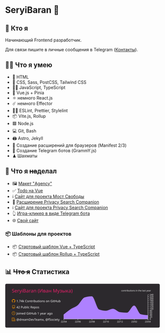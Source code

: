 # SeryiBaran 🐏

## 🤔 Кто я

Начинающий Frontend разработчик.

Для связи пишите в личные сообщения в Telegram ([Контакты](https://seryibaran.github.io/contacts)).

## 🤹‍♂️ Что я умею

- 🦴 HTML
- 🎨 CSS, Sass, PostCSS, Tailwind CSS
- 🏃‍♂️ JavaScript, TypeScript
- 🔋 Vue.js + Pinia
- ⚛️ немного React.js
- ☄️ немного Effector
- 👮‍♂️ ESLint, Prettier, Stylelint
- 📦 Vite.js, Rollup
- 🟩 Node.js
- 💻 Git, Bash
- 🖨 Astro, Jekyll
- 🧩 Создание расширений для браузеров (Manifest 2/3)
- 🤖 Создание Telegram ботов (GrammY.js)
- ♟ Шахматы

## 💼 Что я ~~на~~делал

- 🖼 [Макет "Agency"](https://github.com/SeryiBaran/maket-agency)
- ✅ [Todo на Vue](https://github.com/SeryiBaran/todo-vue)
- ℹ️ [Сайт для проекта Мост Свободы](https://github.com/f5ociety/Bridge-of-Liberty)
- 🧩 [Расширение Privacy Search Companion](https://github.com/Erghel/Privacy-Search-Companion)
- ℹ️ [Сайт для проекта Privacy Search Companion](https://github.com/SeryiBaran/PSC-site)
- 👆 [Игра-кликер в виде Telegram бота](https://github.com/SeryiBaran/telegram-clicker)
- 🌐 [Свой сайт](https://github.com/SeryiBaran/seryibaran.github.io)

### 📦 Шаблоны для проектов
- 📦 [Стартовый шаблон Vue + TypeScript](https://github.com/SeryiBaran/tailvue-starter)
- 📦 [Стартовый шаблон Rollup + TypeScript](https://github.com/SeryiBaran/simple-rollup-node-starter)

## 📊 ~~Что я~~ Статистика

![Статистика profile-summary-cards](https://raw.githubusercontent.com/SeryiBaran/seryibaran/master/profile-summary-card-output/monokai/0-profile-details.svg)
